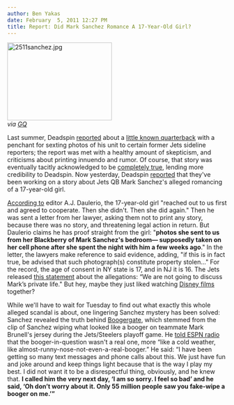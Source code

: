 ```yaml
---
author: Ben Yakas
date: February  5, 2011 12:27 PM
title: Report: Did Mark Sanchez Romance A 17-Year-Old Girl?
---
```


<p><span class="mt-enclosure mt-enclosure-image" style="display: inline;"> </span></p><div class="image-left" style=" width:240px; "> <img alt="2511sanchez.jpg" src="https://web.archive.org/web/20120102222157im_/http://gothamist.com/attachments/byakas/2511sanchez.jpg" width="240" height="179"> <br> <i>via <a href="https://web.archive.org/web/20120102222157/http://www.gq.com/">GQ</a></i></div> <p></p>

<p>Last summer, Deadspin <a href="https://web.archive.org/web/20120102222157/http://gothamist.com/2010/08/05/brett_favres_alleged_cell_phone_pic.php">reported</a> about a <a href="https://web.archive.org/web/20120102222157/http://gothamist.com/tags/brettfavre">little known quarterback</a> with a penchant for sexting photos of his unit to certain former Jets sideline reporters; the report was met with a healthy amount of skepticism, and criticisms about printing innuendo and rumor. Of course, that story was eventually tacitly acknowledged to be <a href="https://web.archive.org/web/20120102222157/http://gothamist.com/tags/jennsterger">completely true</a>, lending more credibility to Deadspin. Now yesterday, Deadspin <a href="https://web.archive.org/web/20120102222157/http://deadspin.com/5752262/">reported</a> that they&apos;ve been working on a story about Jets QB Mark Sanchez&apos;s alleged romancing of a 17-year-old girl. </p>

<p><a href="https://web.archive.org/web/20120102222157/http://deadspin.com/5752262/">According to</a> editor A.J. Daulerio, the 17-year-old girl &quot;reached out to us first and agreed to cooperate. Then she didn&apos;t. Then she did again.&quot; Then he was sent a letter from her lawyer, asking them not to print any story, because there was no story, and threatening legal action in return. But Daulerio claims he has proof straight from the girl: &quot;<strong>photos she sent to us from her Blackberry of Mark Sanchez&apos;s bedroom&#x2014; supposedly taken on her cell phone after she spent the night with him a few weeks ago</strong>.&quot; In the letter, the lawyers make reference to said evidence, adding, &quot;if this is in fact true, be advised that such photograph(s) constitute property stolen...&quot; For the record, the age of consent in NY state is 17, and in NJ it is 16. The Jets released <a href="https://web.archive.org/web/20120102222157/http://www.nesn.com/2011/02/allegations-mark-sanchez-had-sexual-relations-with-17-year-old-promts-jets-statement.html">this statement</a> about the allegations: &#x201C;We are not going to discuss Mark&#x2019;s private life.&quot; But hey, maybe they just liked watching <a href="https://web.archive.org/web/20120102222157/http://gothamist.com/2010/08/23/mark_sanchez_stud_or_dork.php">Disney films</a> together? </p>

<p>While we&apos;ll have to wait for Tuesday to find out what exactly this whole alleged scandal is about, one lingering Sanchez mystery has been solved: Sanchez revealed the truth behind <a href="https://web.archive.org/web/20120102222157/http://gothamist.com/2011/01/24/video_sanchez_wipes_nose_contents_o.php">Boogergate</a>, which stemmed from the clip of Sanchez wiping what looked like a booger on teammate Mark Brunell&apos;s jersey during the Jets/Steelers playoff game. He <a href="https://web.archive.org/web/20120102222157/http://www.sportsgrid.com/nfl/mark-sanchez-booger-wipe-explained/">told ESPN radio</a> that the booger-in-question wasn&apos;t a real one, more &#x201C;like a cold weather, like almost-runny-nose-not-even-a-real-booger.&#x201D; He said: &#x201C;I have been getting so many text messages and phone calls about this. We just have fun and joke around and keep things light because that is the way I play my best. I did not want it to be a disrespectful thing, obviously, and he knew that. <strong>I called him the very next day, &#x2018;I am so sorry. I feel so bad&#x2019; and he said, &#x2018;Oh don&#x2019;t worry about it. Only 55 million people saw you fake-wipe a booger on me.&#x2019;&#x201D;</strong></p>